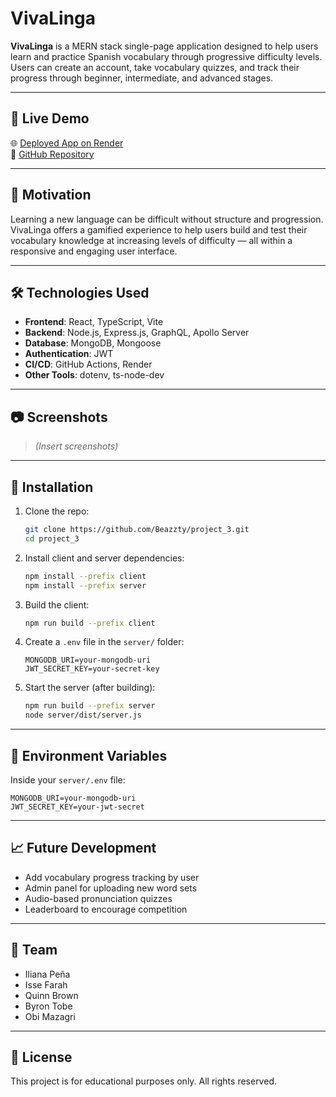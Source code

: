 # VivaLinga

**VivaLinga** is a MERN stack single-page application designed to help users learn and practice Spanish vocabulary through progressive difficulty levels. Users can create an account, take vocabulary quizzes, and track their progress through beginner, intermediate, and advanced stages.

---

## 🚀 Live Demo

🌐 [Deployed App on Render](https://project-3-k2nt.onrender.com)  
📂 [GitHub Repository](https://github.com/Beazzty/project_3)

---

## 🧠 Motivation

Learning a new language can be difficult without structure and progression. VivaLinga offers a gamified experience to help users build and test their vocabulary knowledge at increasing levels of difficulty — all within a responsive and engaging user interface.

---

## 🛠️ Technologies Used

- **Frontend**: React, TypeScript, Vite
- **Backend**: Node.js, Express.js, GraphQL, Apollo Server
- **Database**: MongoDB, Mongoose
- **Authentication**: JWT
- **CI/CD**: GitHub Actions, Render
- **Other Tools**: dotenv, ts-node-dev

---

## 📷 Screenshots

> *(Insert screenshots)*

---

## 📂 Installation

1. Clone the repo:
   ```bash
   git clone https://github.com/Beazzty/project_3.git
   cd project_3
   ```

2. Install client and server dependencies:
   ```bash
   npm install --prefix client
   npm install --prefix server
   ```

3. Build the client:
   ```bash
   npm run build --prefix client
   ```

4. Create a `.env` file in the `server/` folder:
   ```env
   MONGODB_URI=your-mongodb-uri
   JWT_SECRET_KEY=your-secret-key
   ```

5. Start the server (after building):
   ```bash
   npm run build --prefix server
   node server/dist/server.js
   ```

---

## 🔐 Environment Variables

Inside your `server/.env` file:
```env
MONGODB_URI=your-mongodb-uri
JWT_SECRET_KEY=your-jwt-secret
```

---

## 📈 Future Development

- Add vocabulary progress tracking by user
- Admin panel for uploading new word sets
- Audio-based pronunciation quizzes
- Leaderboard to encourage competition

---

## 👥 Team

- Iliana Peña  
- Isse Farah
- Quinn Brown  
- Byron Tobe
- Obi Mazagri

---

## 📜 License

This project is for educational purposes only. All rights reserved.
